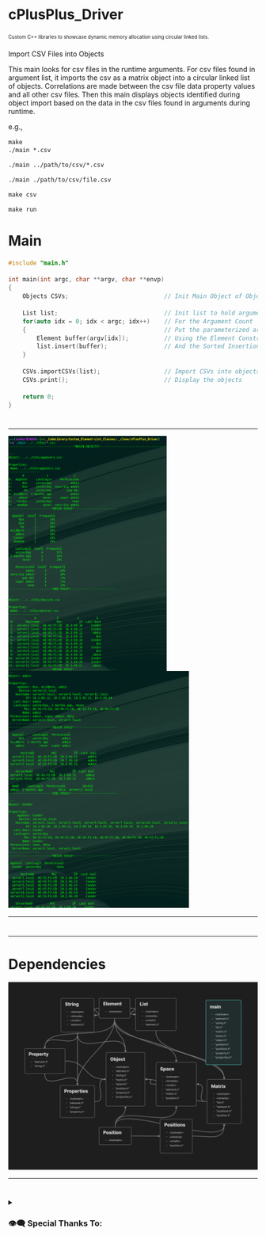 # cPlusPlus_Driver
<sub><sup>Custom C++ libraries to showcase dynamic memory allocation using circular linked lists.</sup></sub><br>

Import CSV Files into Objects

This main looks for csv files in the runtime arguments. For csv files found in argument list, it imports the csv as a matrix object into a circular linked list of objects. Correlations are made between the csv file data property values and all other csv files. Then this main displays objects identified during object import based on the data in the csv files found in arguments during runtime.

e.g.,
```shell
make
./main *.csv
```
```shell
./main ../path/to/csv/*.csv
```
```shell
./main ./path/to/csv/file.csv
```
```shell
make csv
```
```shell
make run
```

# Main
```c++
#include "main.h"

int main(int argc, char **argv, char **envp)
{
    Objects CSVs;                           // Init Main Object of Objects to hold information from CSVs

    List list;                              // Init list to hold argument values
    for(auto idx = 0; idx < argc; idx++)    // For the Argument Count 
    {                                       // Put the parameterized arguments into an organized list
        Element buffer(argv[idx]);          // Using the Element Constructor to copy argv into Element
        list.insert(buffer);                // And the Sorted Insertion Mutator to insert the Element into the list
    }

    CSVs.importCSVs(list);                  // Import CSVs into objects
    CSVs.print();                           // Display the objects

    return 0;
}
```

#
#
---

<img align="left" width="320px" alt="RuntimeScreenshot" src="https://github.com/CyberCondor/_media/blob/main/Driver_RuntimeScreenshot1.png" /> 
<img width="365px" alt="RuntimeScreenshot" src="https://github.com/CyberCondor/_media/blob/main/Driver_RuntimeScreenshot2.png" /> 

---
#
#
---
# Dependencies

<img width="1080px" alt="Dependencies" src="https://github.com/CyberCondor/_media/blob/main/Driver_Dependencies.png" /> <br>

---
#
#

<details>
	<summary><h3>👁‍🗨 Special Thanks To:</h3></summary>
    <sub><sup>Thank you for teaching C++ with a focus on memory management!</sup></sub><br>
	- <sub><sup>Doug Jones - Computer Science 2</sup></sub><br>
	- <sub><sup>The Cherno - youtube[.]com/@TheCherno</sup></sub><br>
	- <sub><sup>Low Level Learning - youtube[.]com/@LowLevelLearning</sup></sub><br>
</details>
